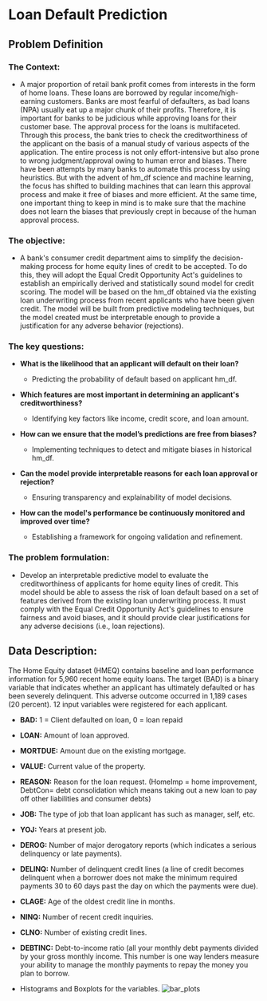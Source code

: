 # Loan Default Prediction

## **Problem Definition**

### **The Context:**

 - A major proportion of retail bank profit comes from interests in the form of home loans. These loans
 are borrowed by regular income/high-earning customers. Banks are most fearful of defaulters, as
 bad loans (NPA) usually eat up a major chunk of their profits. Therefore, it is important for banks to
 be judicious while approving loans for their customer base.
 The approval process for the loans is multifaceted. Through this process, the bank tries to check the
 creditworthiness of the applicant on the basis of a manual study of various aspects of the
 application. The entire process is not only effort-intensive but also prone to wrong
 judgment/approval owing to human error and biases. There have been attempts by many banks to automate this process by using heuristics. But with the
 advent of hm_df science and machine learning, the focus has shifted to building machines that can
 learn this approval process and make it free of biases and more efficient. At the same time, one
 important thing to keep in mind is to make sure that the machine does not learn the biases that
 previously crept in because of the human approval process.

### **The objective:**

 - A bank's consumer credit department aims to simplify the decision-making process for home equity
 lines of credit to be accepted. To do this, they will adopt the Equal Credit Opportunity Act's
 guidelines to establish an empirically derived and statistically sound model for credit scoring. The
 model will be based on the hm_df obtained via the existing loan underwriting process from recent
 applicants who have been given credit. The model will be built from predictive modeling techniques,
 but the model created must be interpretable enough to provide a justification for any adverse
 behavior (rejections).

### **The key questions:**

- **What is the likelihood that an applicant will default on their loan?**
  - Predicting the probability of default based on applicant hm_df.

- **Which features are most important in determining an applicant's creditworthiness?**
  - Identifying key factors like income, credit score, and loan amount.

- **How can we ensure that the model’s predictions are free from biases?**
  - Implementing techniques to detect and mitigate biases in historical hm_df.

- **Can the model provide interpretable reasons for each loan approval or rejection?**
  - Ensuring transparency and explainability of model decisions.

- **How can the model's performance be continuously monitored and improved over time?**
  - Establishing a framework for ongoing validation and refinement. 

### **The problem formulation**:

- Develop an interpretable predictive model to evaluate the creditworthiness of applicants for home equity lines of credit. This model should be able to assess the risk of loan default based on a set of features derived from the existing loan underwriting process. It must comply with the Equal Credit Opportunity Act's guidelines to ensure fairness and avoid biases, and it should provide clear justifications for any adverse decisions (i.e., loan rejections).

## **Data Description:**
The Home Equity dataset (HMEQ) contains baseline and loan performance information for 5,960 recent home equity loans. The target (BAD) is a binary variable that indicates whether an applicant has ultimately defaulted or has been severely delinquent. This adverse outcome occurred in 1,189 cases (20 percent). 12 input variables were registered for each applicant.


* **BAD:** 1 = Client defaulted on loan, 0 = loan repaid

* **LOAN:** Amount of loan approved.

* **MORTDUE:** Amount due on the existing mortgage.

* **VALUE:** Current value of the property. 

* **REASON:** Reason for the loan request. (HomeImp = home improvement, DebtCon= debt consolidation which means taking out a new loan to pay off other liabilities and consumer debts) 

* **JOB:** The type of job that loan applicant has such as manager, self, etc.

* **YOJ:** Years at present job.

* **DEROG:** Number of major derogatory reports (which indicates a serious delinquency or late payments). 

* **DELINQ:** Number of delinquent credit lines (a line of credit becomes delinquent when a borrower does not make the minimum required payments 30 to 60 days past the day on which the payments were due). 

* **CLAGE:** Age of the oldest credit line in months. 

* **NINQ:** Number of recent credit inquiries. 

* **CLNO:** Number of existing credit lines.

* **DEBTINC:** Debt-to-income ratio (all your monthly debt payments divided by your gross monthly income. This number is one way lenders measure your ability to manage the monthly payments to repay the money you plan to borrow.


- Histograms and Boxplots for the variables.
![bar_plots](https://github.com/user-attachments/assets/4c393d9d-661f-4008-8139-eb56b2b94d56)

